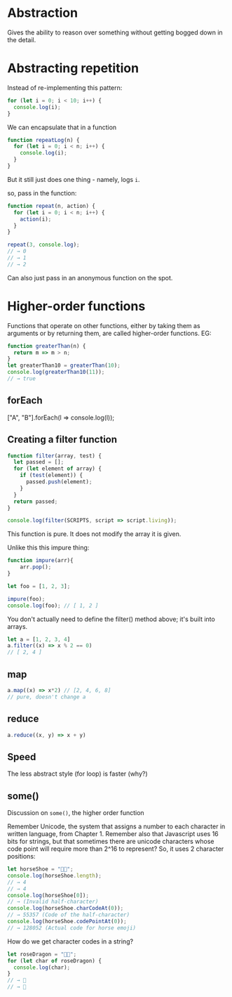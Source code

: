 # Abstraction

Gives the ability to reason over something without getting bogged down in the detail.

# Abstracting repetition

Instead of re-implementing this pattern:

```javascript
for (let i = 0; i < 10; i++) {
  console.log(i);
}
```

We can encapsulate that in a function

```javascript
function repeatLog(n) {
  for (let i = 0; i < n; i++) {
    console.log(i);
  }
}
```

But it still just does one thing - namely, logs `i`.

so, pass in the function:

```javascript
function repeat(n, action) {
  for (let i = 0; i < n; i++) {
    action(i);
  }
}

repeat(3, console.log);
// → 0
// → 1
// → 2
```

Can also just pass in an anonymous function on the spot.

# Higher-order functions

Functions that operate on other functions, either by taking them as arguments or by returning them, are called higher-order functions.
EG:

```javascript
function greaterThan(n) {
  return m => m > n;
}
let greaterThan10 = greaterThan(10);
console.log(greaterThan10(11));
// → true
```

## forEach

["A", "B"].forEach(l => console.log(l));

## Creating a filter function

```javascript
function filter(array, test) {
  let passed = [];
  for (let element of array) {
    if (test(element)) {
      passed.push(element);
    }
  }
  return passed;
}

console.log(filter(SCRIPTS, script => script.living));
```
This function is pure. It does not modify the array it is given.

Unlike this this impure thing:

```javascript
function impure(arr){
    arr.pop();
}

let foo = [1, 2, 3];

impure(foo);
console.log(foo); // [ 1, 2 ]
```

You don't actually need to define the filter() method above; it's built into arrays.

```javascript
let a = [1, 2, 3, 4]
a.filter((x) => x % 2 == 0)
// [ 2, 4 ]
```

## map

```javascript
a.map((x) => x*2) // [2, 4, 6, 8]
// pure, doesn't change a
```

## reduce

```javascript
a.reduce((x, y) => x + y)
```

## Speed

The less abstract style (for loop) is faster (why?)

## some()

Discussion on `some()`, the higher order function

Remember Unicode, the system that assigns a number to each character in written language, from Chapter 1.
Remember also that Javascript uses 16 bits for strings, but that sometimes there are unicode characters whose code point will require more than 2^16 to represent?
So, it uses 2 character positions:

```javascript
let horseShoe = "🐴👟";
console.log(horseShoe.length);
// → 4
// → 4
console.log(horseShoe[0]);
// → (Invalid half-character)
console.log(horseShoe.charCodeAt(0));
// → 55357 (Code of the half-character)
console.log(horseShoe.codePointAt(0));
// → 128052 (Actual code for horse emoji)
```

How do we get character codes in a string?

```javascript
let roseDragon = "🌹🐉";
for (let char of roseDragon) {
  console.log(char);
}
// → 🌹
// → 🐉
```

